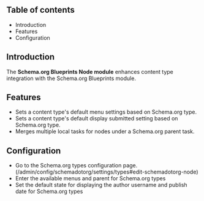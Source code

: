 Table of contents
-----------------

* Introduction
* Features
* Configuration


Introduction
------------

The **Schema.org Blueprints Node module** enhances content type integration
with the Schema.org Blueprints module.


Features
--------

- Sets a content type's default menu settings based on Schema.org type.
- Sets a content type's default display submitted setting based on Schema.org type.
- Merges multiple local tasks for nodes under a Schema.org parent task.


Configuration
-------------

- Go to the Schema.org types configuration page.  
  (/admin/config/schemadotorg/settings/types#edit-schemadotorg-node)
- Enter the available menus and parent for Schema.org types
- Set the default state for displaying the author username and 
  publish date for Schema.org types

